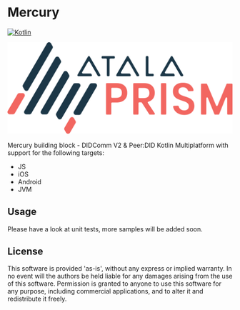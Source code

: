 # Mercury

[![Kotlin](https://img.shields.io/badge/kotlin-1.7.20-blue.svg?logo=kotlin)](http://kotlinlang.org)

![Atala Prism Logo](Logo.png)

Mercury building block - DIDComm V2 &amp; Peer:DID
Kotlin Multiplatform with support for the following targets:

- JS
- iOS
- Android
- JVM

## Usage

Please have a look at unit tests, more samples will be added soon.

## License

This software is provided 'as-is', without any express or implied warranty. In no event will the
authors be held liable for any damages arising from the use of this software. Permission is granted
to anyone to use this software for any purpose, including commercial applications, and to alter it
and redistribute it freely.
